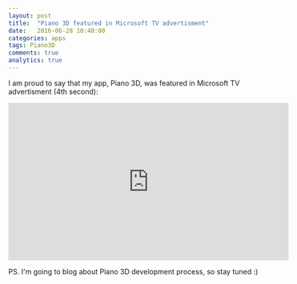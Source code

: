```yaml
---
layout: post
title:  "Piano 3D featured in Microsoft TV advertisment"
date:   2016-06-28 10:40:00
categories: apps
tags: Piano3D
comments: true
analytics: true
---
```


I am proud to say that my app, Piano 3D, was featured in Microsoft TV advertisment (4th second):
<div class="videowrapper">
    <iframe width="560" height="315" src="https://www.youtube.com/embed/TMATD2qk564" frameborder="0" allowfullscreen></iframe>
</div>

PS. I'm going to blog about Piano 3D development process, so stay tuned :)